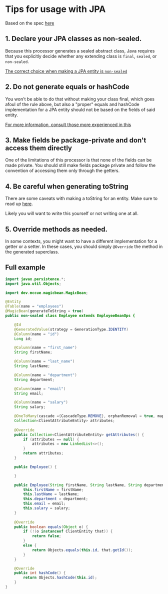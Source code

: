 # Tips for usage with JPA

Based on the spec [here](https://docs.oracle.com/javaee/6/tutorial/doc/bnbqa.html)

## 1. Declare your JPA classes as non-sealed.

Because this processor generates a sealed abstract class, Java requires that
you explicitly decide whether any extending class is `final`, `sealed`, or `non-sealed`.

[The correct choice when making a JPA entity is `non-sealed`](https://stackoverflow.com/questions/55574416/why-jpa-requires-entity-classes-to-be-non-final-fields-non-final#:~:text=The%20class%20must%20not%20be,protected%2C%20no%2Dargument%20constructor.)


## 2. Do not generate equals or hashCode
You won't be able to do that without making your class final, which goes afoul of the rule
above, but also a "proper" equals and hashCode implementation for a JPA entity should not
be based on the fields of said entity.

[For more information, consult those more experienced in this](https://thorben-janssen.com/ultimate-guide-to-implementing-equals-and-hashcode-with-hibernate/)

## 3. Make fields be package-private and don't access them directly
One of the limitations of this processor is that none of the fields can be made
private. You should still make fields package private and follow the convention
of accessing them only through the getters.


## 4. Be careful when generating toString
There are some caveats with making a toString for an entity. Make sure to read up 
[here](https://struberg.wordpress.com/2016/10/15/tostring-equals-and-hashcode-in-jpa-entities/).

Likely you will want to write this yourself or not writing one at all.

## 5. Override methods as needed.

In some contexts, you might want to have a different implementation for
a getter or a setter. In these cases, you should simply `@Override`
the method in the generated superclass.

## Full example

```java 
import javax.persistence.*;
import java.util.Objects;

import dev.mccue.magicbean.MagicBean;

@Entity
@Table(name = "employees")
@MagicBean(generateToString = true)
public non-sealed class Employee extends EmployeeBeanOps {

    @Id
    @GeneratedValue(strategy = GenerationType.IDENTITY)
    @Column(name = "id")
    Long id;

    @Column(name = "first_name")
    String firstName;

    @Column(name = "last_name")
    String lastName;

    @Column(name = "department")
    String department;

    @Column(name = "email")
    String email;

    @Column(name = "salary")
    String salary;

    @OneToMany(cascade ={CascadeType.REMOVE}, orphanRemoval = true, mappedBy = "client")
    Collection<ClientAttributeEntity> attributes;
    
    @Override
    public Collection<ClientAttributeEntity> getAttributes() {
        if (attributes == null) {
            attributes = new LinkedList<>();
        }
        return attributes;
    }

    public Employee() {

    }

    public Employee(String firstName, String lastName, String department, String email, String salary) {
        this.firstName = firstName;
        this.lastName = lastName;
        this.department = department;
        this.email = email;
        this.salary = salary;
    }
    
    @Override
    public boolean equals(Object o) {
        if (!(o instanceof ClientEntity that)) {
            return false;
        }
        else {
            return Objects.equals(this.id, that.getId());
        }
    }

    @Override
    public int hashCode() {
        return Objects.hashCode(this.id);
    }
}
```
